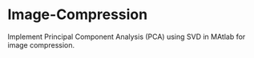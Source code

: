 # Image-Compression
Implement Principal Component Analysis (PCA) using SVD in MAtlab for image compression.
